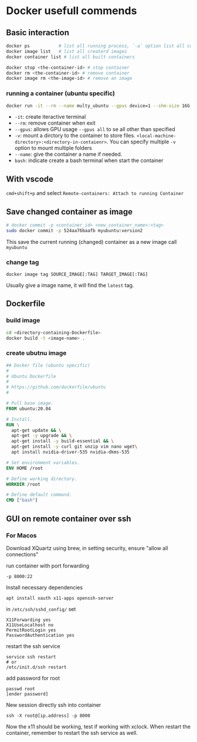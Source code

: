# Docker usefull commends 

## Basic interaction 

```bash
docker ps           # list all running process, `-a` option list all containers including stopped
docker image list   # list all createrd images
docker container list # list all built containers

docker stop <the-container-id> # stop container
docker rm <the-container-id> # remove container
docker image rm <the-image-id> # remove an image
```

### running a container (ubuntu specific)

``` bash
docker run -it --rm --name multy_ubuntu --gpus device=1 --shm-size 16G -v /media/sde1/multy:/workspace 8d981c027411 bash
```

- `-it`: create iteractive terminal
- `--rm`: remove container when exit 
- `--gpus`: allows GPU usage `--gpus all` to se all other than specified
- `-v`: mount a dirctory to the container to store files. `<local-machine-directory>:<directory-in-contaienr>`. You can specify multiple `-v` option to mount multiple folders
- `--name`: give the container a name if needed.
- `bash`: indicate create a bash terminal when start the container

## With vscode 
`cmd+shift+p` and select `Remote-containers: Attach to running Container`

## Save changed container as image
```bash
# docker commit -p <container_id> <new_container_name>:<tag>
sudo docker commit -p 524aa76baafb myubuntu:version2
```
This save the current running (changed) container as a new image call `myubuntu`
### change tag 
```
docker image tag SOURCE_IMAGE[:TAG] TARGET_IMAGE[:TAG]
```
Usually give a image name, it will find the `latest` tag.

## Dockerfile
### build image
```bash
cd <directory-containing-Dockerfile>
docker build -t <image-name> .
```

### create ubutnu image
```Dockerfile
## Docker file (ubuntu specific)
#
# Ubuntu Dockerfile
#
# https://github.com/dockerfile/ubuntu
#

# Pull base image.
FROM ubuntu:20.04

# Install.
RUN \
  apt-get update && \
  apt-get -y upgrade && \
  apt-get install -y build-essential && \
  apt-get install -y curl git unzip vim nano wget\
  apt install nvidia-driver-535 nvidia-dkms-535

# Set environment variables.
ENV HOME /root

# Define working directory.
WORKDIR /root

# Define default command.
CMD ["bash"]
```
## GUI on remote container over ssh

### For Macos
Download XQuartz using brew, in setting security, ensure "allow all connections"

run container with port forwarding
```
-p 8000:22
```

Install necessary dependencies
```
apt install xauth x11-apps openssh-server
```

in `/etc/ssh/sshd_config/` set 
```
X11Forwarding yes
X11UseLocalhost no
PermitRootLogin yes
PasswordAuthentication yes
```

restart the ssh service 
```
service ssh restart
# or
/etc/init.d/ssh restart
```

add password for root
```
passwd root
[ender password]
```

New session directly ssh into container
```
ssh -X root@[ip.address] -p 8000
```

Now the x11 should be working, test if working with xclock. When restart the container, remember to restart the ssh service as well.
